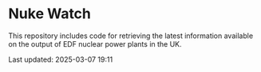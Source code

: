 # Nuke Watch

This repository includes code for retrieving the latest information available on the output of EDF nuclear power plants in the UK.

Last updated: 2025-03-07 19:11